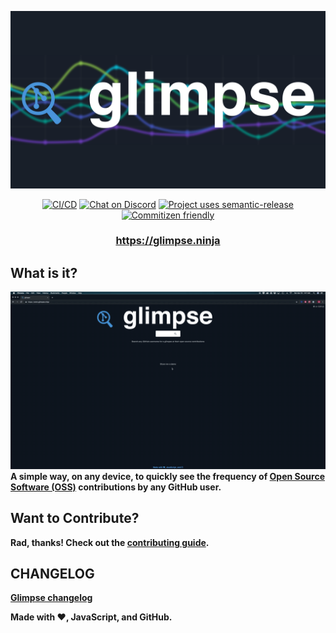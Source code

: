 ![logo](./media/glimpse-logo.png)

<p align="center">
  <a href="https://github.com/cujarrett/glimpse/actions"><img alt="CI/CD" src="https://github.com/cujarrett/glimpse/actions/workflows/release.yml/badge.svg"></a>
  <a href="https://discord.gg/fgVQrYK9WG"><img alt="Chat on Discord" src="https://img.shields.io/discord/460598989939802115?label=Discord"></a>
  <a href="https://github.com/semantic-release/semantic-release"><img alt="Project uses semantic-release" src="https://img.shields.io/badge/%20%20%F0%9F%93%A6%F0%9F%9A%80-semantic--release-e10079.svg"></a>
  <a href="http://commitizen.github.io/cz-cli/"><img alt="Commitizen friendly" src="https://img.shields.io/badge/commitizen-friendly-brightgreen.svg?"></a>
</p>

<h3 align="center"><b><a href="https://glimpse.ninja">https://glimpse.ninja</a></h3>

## What is it?
![demo](./media/demo.gif)
A simple way, on any device, to quickly see the frequency of [Open Source Software (OSS)](https://en.wikipedia.org/wiki/Open-source_software) contributions by any GitHub user.

## Want to Contribute?
Rad, thanks! Check out the [contributing guide](./CONTRIBUTING.md).

## CHANGELOG
[Glimpse changelog](./CHANGELOG.md)

Made with :heart:, JavaScript, and GitHub.
